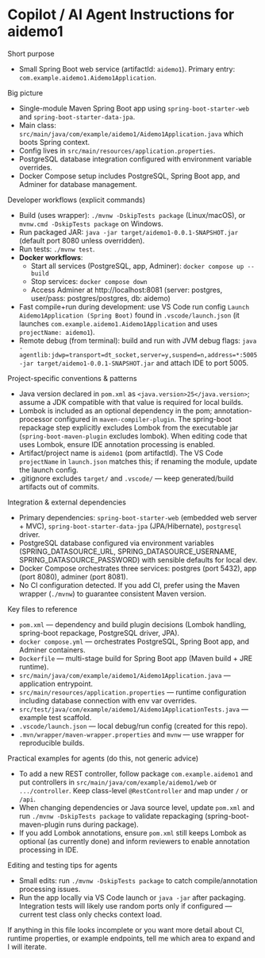 # Copilot / AI Agent Instructions for aidemo1

Short purpose
- Small Spring Boot web service (artifactId: `aidemo1`). Primary entry: `com.example.aidemo1.Aidemo1Application`.

Big picture
- Single-module Maven Spring Boot app using `spring-boot-starter-web` and `spring-boot-starter-data-jpa`.
- Main class: `src/main/java/com/example/aidemo1/Aidemo1Application.java` which boots Spring context.
- Config lives in `src/main/resources/application.properties`.
- PostgreSQL database integration configured with environment variable overrides.
- Docker Compose setup includes PostgreSQL, Spring Boot app, and Adminer for database management.

Developer workflows (explicit commands)
- Build (uses wrapper): `./mvnw -DskipTests package` (Linux/macOS), or `mvnw.cmd -DskipTests package` on Windows.
- Run packaged JAR: `java -jar target/aidemo1-0.0.1-SNAPSHOT.jar` (default port 8080 unless overridden).
- Run tests: `./mvnw test`.
- **Docker workflows**: 
  - Start all services (PostgreSQL, app, Adminer): `docker compose up --build`
  - Stop services: `docker compose down`
  - Access Adminer at http://localhost:8081 (server: postgres, user/pass: postgres/postgres, db: aidemo)
- Fast compile+run during development: use VS Code run config `Launch Aidemo1Application (Spring Boot)` found in `.vscode/launch.json` (it launches `com.example.aidemo1.Aidemo1Application` and uses `projectName: aidemo1`).
- Remote debug (from terminal): build and run with JVM debug flags: `java -agentlib:jdwp=transport=dt_socket,server=y,suspend=n,address=*:5005 -jar target/aidemo1-0.0.1-SNAPSHOT.jar` and attach IDE to port 5005.

Project-specific conventions & patterns
- Java version declared in `pom.xml` as `<java.version>25</java.version>`; assume a JDK compatible with that value is required for local builds.
- Lombok is included as an optional dependency in the pom; annotation-processor configured in `maven-compiler-plugin`. The spring-boot repackage step explicitly excludes Lombok from the executable jar (`spring-boot-maven-plugin` excludes lombok). When editing code that uses Lombok, ensure IDE annotation processing is enabled.
- Artifact/project name is `aidemo1` (pom artifactId). The VS Code `projectName` in `launch.json` matches this; if renaming the module, update the launch config.
- .gitignore excludes `target/` and `.vscode/` — keep generated/build artifacts out of commits.

Integration & external dependencies
- Primary dependencies: `spring-boot-starter-web` (embedded web server + MVC), `spring-boot-starter-data-jpa` (JPA/Hibernate), `postgresql` driver.
- PostgreSQL database configured via environment variables (SPRING_DATASOURCE_URL, SPRING_DATASOURCE_USERNAME, SPRING_DATASOURCE_PASSWORD) with sensible defaults for local dev.
- Docker Compose orchestrates three services: postgres (port 5432), app (port 8080), adminer (port 8081).
- No CI configuration detected. If you add CI, prefer using the Maven wrapper (`./mvnw`) to guarantee consistent Maven version.

Key files to reference
- `pom.xml` — dependency and build plugin decisions (Lombok handling, spring-boot repackage, PostgreSQL driver, JPA).
- `docker compose.yml` — orchestrates PostgreSQL, Spring Boot app, and Adminer containers.
- `Dockerfile` — multi-stage build for Spring Boot app (Maven build + JRE runtime).
- `src/main/java/com/example/aidemo1/Aidemo1Application.java` — application entrypoint.
- `src/main/resources/application.properties` — runtime configuration including database connection with env var overrides.
- `src/test/java/com/example/aidemo1/Aidemo1ApplicationTests.java` — example test scaffold.
- `.vscode/launch.json` — local debug/run config (created for this repo).
- `.mvn/wrapper/maven-wrapper.properties` and `mvnw` — use wrapper for reproducible builds.

Practical examples for agents (do this, not generic advice)
- To add a new REST controller, follow package `com.example.aidemo1` and put controllers in `src/main/java/com/example/aidemo1/web` or `.../controller`. Keep class-level `@RestController` and map under `/` or `/api`.
- When changing dependencies or Java source level, update `pom.xml` and run `./mvnw -DskipTests package` to validate repackaging (spring-boot-maven-plugin runs during package).
- If you add Lombok annotations, ensure `pom.xml` still keeps Lombok as optional (as currently done) and inform reviewers to enable annotation processing in IDE.

Editing and testing tips for agents
- Small edits: run `./mvnw -DskipTests package` to catch compile/annotation processing issues.
- Run the app locally via VS Code launch or `java -jar` after packaging. Integration tests will likely use random ports only if configured — current test class only checks context load.

If anything in this file looks incomplete or you want more detail about CI, runtime properties, or example endpoints, tell me which area to expand and I will iterate.